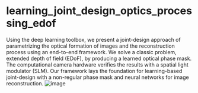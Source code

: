 # learning_joint_design_optics_processing_edof
Using the deep learning toolbox, we present a joint-design approach of parametrizing the optical formation of images and the reconstruction process using an
end-to-end framework. We solve a classic problem, extended depth of field (EDoF), by producing a learned optical phase mask. The computational camera hardware verifies
the results with a spatial light modulator (SLM). Our framework lays the foundation for learning-based joint-design with a non-regular phase mask and neural networks for
image reconstruction.
![image](https://user-images.githubusercontent.com/7547278/220623290-135a3981-4009-4d68-875b-6a637e62f5aa.png)
